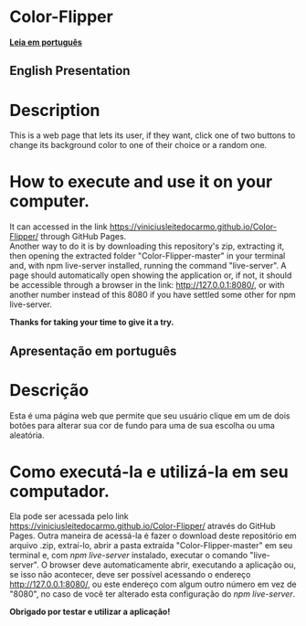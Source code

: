 # Color-Flipper
**[Leia em português](https://github.com/ViniciusLeitedoCarmo/Color-Flipper#Como-executá-la-e-utilizá-la-em-seu-computador)**

## English Presentation
# Description
This is a web page that lets its user, if they want, click one of two buttons to change its background color to one of their choice or a random one.

# How to execute and use it on your computer.
It can accessed in the link https://viniciusleitedocarmo.github.io/Color-Flipper/ through GitHub Pages.  
Another way to do it is by downloading this repository's zip, extracting it, then opening the extracted folder "Color-Flipper-master" in your terminal and, with npm live-server installed, running the command "live-server". A page should automatically open showing the application or, if not, it should be accessible through a browser in the link: http://127.0.0.1:8080/, or with another number instead of this 8080 if you have settled some other for npm live-server.

**Thanks for taking your time to give it a try.**

## Apresentação em português
# Descrição
Esta é uma página web que permite que seu usuário clique em um de dois botões para alterar sua cor de fundo para uma de sua escolha ou uma aleatória.

# Como executá-la e utilizá-la em seu computador.
Ela pode ser acessada pelo link https://viniciusleitedocarmo.github.io/Color-Flipper/ através do GitHub Pages.
Outra maneira de acessá-la é fazer o download deste repositório em arquivo .zip, extraí-lo, abrir a pasta extraída "Color-Flipper-master" em seu terminal e, com *npm live-server* instalado, executar o comando "live-server". O browser deve automaticamente abrir, executando a aplicação ou, se isso não acontecer, deve ser possível acessando o endereço http://127.0.0.1:8080/, ou este endereço com algum outro número em vez de "8080", no caso de você ter alterado esta configuração do *npm live-server*.

**Obrigado por testar e utilizar a aplicação!**

